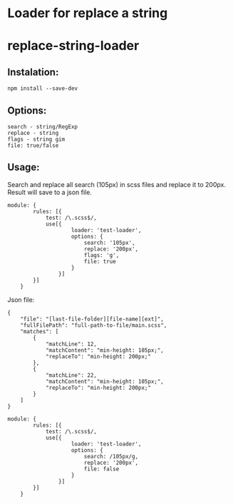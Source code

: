 # Loader for replace a string
# replace-string-loader
## Instalation:
```
npm install --save-dev
```
## Options:
```
search - string/RegExp
replace - string
flags - string gim
file: true/false
```

## Usage:
Search and replace all search (105px) in scss files and replace it to 200px. Result will save to a json file.

```
module: {
        rules: [{
            test: /\.scss$/,
            use[{
                    loader: 'test-loader',
                    options: {
                        search: '105px',
                        replace: '200px',
                        flags: 'g',
                        file: true
                    }
                }]
        }]
    }
```
Json file:
```
{
    "file": "[last-file-folder][file-name][ext]",
    "fullFilePath": "full-path-to-file/main.scss",
    "matches": [
        {
            "matchLine": 12,
            "matchContent": "min-height: 105px;",
            "replaceTo": "min-height: 200px;"
        },
        {
            "matchLine": 22,
            "matchContent": "min-height: 105px;",
            "replaceTo": "min-height: 200px;"
        }
    ]
}
```

```
module: {
        rules: [{
            test: /\.scss$/,
            use[{
                    loader: 'test-loader',
                    options: {
                        search: /105px/g,
                        replace: '200px',
                        file: false
                    }
                }]
        }]
    }
```
